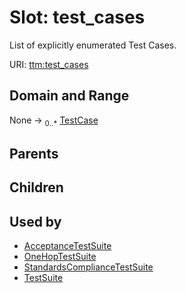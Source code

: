
# Slot: test_cases


List of explicitly enumerated Test Cases.

URI: [ttm:test_cases](https://w3id.org/TranslatorSRI/TranslatorTestingModel/test_cases)


## Domain and Range

None &#8594;  <sub>0..\*</sub> [TestCase](TestCase.md)

## Parents


## Children


## Used by

 * [AcceptanceTestSuite](AcceptanceTestSuite.md)
 * [OneHopTestSuite](OneHopTestSuite.md)
 * [StandardsComplianceTestSuite](StandardsComplianceTestSuite.md)
 * [TestSuite](TestSuite.md)
